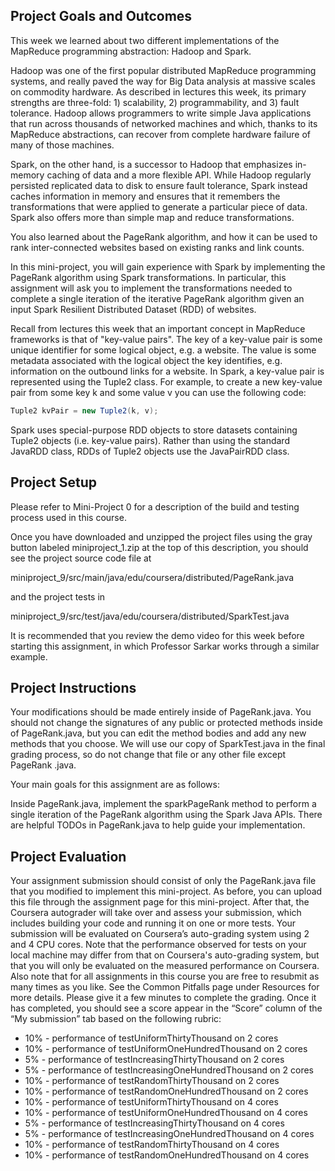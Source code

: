 ## Project Goals and Outcomes

This week we learned about two different implementations of the MapReduce programming abstraction: Hadoop and Spark.

Hadoop was one of the first popular distributed MapReduce programming systems, and really paved the way for Big Data analysis at massive scales on commodity hardware. As described in lectures this week, its primary strengths are three-fold: 1) scalability, 2) programmability, and 3) fault tolerance. Hadoop allows programmers to write simple Java applications that run across thousands of networked machines and which, thanks to its MapReduce abstractions, can recover from complete hardware failure of many of those machines.

Spark, on the other hand, is a successor to Hadoop that emphasizes in-memory caching of data and a more flexible API. While Hadoop regularly persisted replicated data to disk to ensure fault tolerance, Spark instead caches information in memory and ensures that it remembers the transformations that were applied to generate a particular piece of data. Spark also offers more than simple map and reduce transformations.

You also learned about the PageRank algorithm, and how it can be used to rank inter-connected websites based on existing ranks and link counts.

In this mini-project, you will gain experience with Spark by implementing the PageRank algorithm using Spark transformations. In particular, this assignment will ask you to implement the transformations needed to complete a single iteration of the iterative PageRank algorithm given an input Spark Resilient Distributed Dataset (RDD) of websites.

Recall from lectures this week that an important concept in MapReduce frameworks is that of "key-value pairs". The key of a key-value pair is some unique identifier for some logical object, e.g. a website. The value is some metadata associated with the logical object the key identifies, e.g. information on the outbound links for a website. In Spark, a key-value pair is represented using the Tuple2 class. For example, to create a new key-value pair from some key k and some value v you can use the following code:

```Java
Tuple2 kvPair = new Tuple2(k, v);
```

Spark uses special-purpose RDD objects to store datasets containing Tuple2 objects (i.e. key-value pairs). Rather than using the standard JavaRDD class, RDDs of Tuple2 objects use the JavaPairRDD class.

## Project Setup

Please refer to Mini-Project 0 for a description of the build and testing process used in this course.

Once you have downloaded and unzipped the project files using the gray button labeled miniproject_1.zip at the top of this description, you should see the project source code file at

miniproject_9/src/main/java/edu/coursera/distributed/PageRank.java

and the project tests in

miniproject_9/src/test/java/edu/coursera/distributed/SparkTest.java

It is recommended that you review the demo video for this week before starting this assignment, in which Professor Sarkar works through a similar example.

## Project Instructions

Your modifications should be made entirely inside of PageRank.java. You should not change the signatures of any public or protected methods inside of PageRank.java, but you can edit the method bodies and add any new methods that you choose. We will use our copy of SparkTest.java in the final grading process, so do not change that file or any other file except PageRank .java.

Your main goals for this assignment are as follows:

Inside PageRank.java, implement the sparkPageRank method to perform a single iteration of the PageRank algorithm using the Spark Java APIs.
There are helpful TODOs in PageRank.java to help guide your implementation.

## Project Evaluation

Your assignment submission should consist of only the PageRank.java file that you modified to implement this mini-project. As before, you can upload this file through the assignment page for this mini-project. After that, the Coursera autograder will take over and assess your submission, which includes building your code and running it on one or more tests. Your submission will be evaluated on Coursera’s auto-grading system using 2 and 4 CPU cores. Note that the performance observed for tests on your local machine may differ from that on Coursera's auto-grading system, but that you will only be evaluated on the measured performance on Coursera. Also note that for all assignments in this course you are free to resubmit as many times as you like. See the Common Pitfalls page under Resources for more details. Please give it a few minutes to complete the grading. Once it has completed, you should see a score appear in the “Score” column of the “My submission” tab based on the following rubric:

- 10% - performance of testUniformThirtyThousand on 2 cores
- 10% - performance of testUniformOneHundredThousand on 2 cores
- 5% - performance of testIncreasingThirtyThousand on 2 cores
- 5% - performance of testIncreasingOneHundredThousand on 2 cores
- 10% - performance of testRandomThirtyThousand on 2 cores
- 10% - performance of testRandomOneHundredThousand on 2 cores
- 10% - performance of testUniformThirtyThousand on 4 cores
- 10% - performance of testUniformOneHundredThousand on 4 cores
- 5% - performance of testIncreasingThirtyThousand on 4 cores
- 5% - performance of testIncreasingOneHundredThousand on 4 cores
- 10% - performance of testRandomThirtyThousand on 4 cores
- 10% - performance of testRandomOneHundredThousand on 4 cores